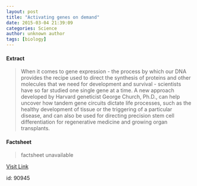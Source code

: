```yaml
---
layout: post
title: "Activating genes on demand"
date: 2015-03-04 21:39:09
categories: Science
author: unknown author
tags: [biology]
---
```



#### Extract
>When it comes to gene expression - the process by which our DNA provides the recipe used to direct the synthesis of proteins and other molecules that we need for development and survival - scientists have so far studied one single gene at a time. A new approach developed by Harvard geneticist George Church, Ph.D., can help uncover how tandem gene circuits dictate life processes, such as the healthy development of tissue or the triggering of a particular disease, and can also be used for directing precision stem cell differentiation for regenerative medicine and growing organ transplants.

#### Factsheet
>factsheet unavailable

[Visit Link](http://phys.org/news344709538.html)

id:   90945
